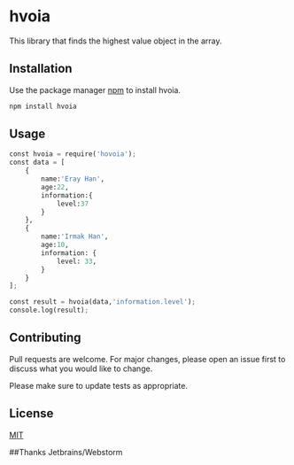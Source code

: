 # hvoia

This library that finds the highest value object in the array.

## Installation

Use the package manager [npm](https://nodejs.org/en/) to install hvoia.

```bash
npm install hvoia
```

## Usage

```python
const hvoia = require('hovoia');
const data = [
    {
        name:'Eray Han',
        age:22,
        information:{
            level:37
        }
    },
    {
        name:'Irmak Han',
        age:10,
        information: {
            level: 33,
        }
    }
];

const result = hvoia(data,'information.level');
console.log(result);
```

## Contributing
Pull requests are welcome. For major changes, please open an issue first to discuss what you would like to change.

Please make sure to update tests as appropriate.

## License
[MIT](https://choosealicense.com/licenses/mit/)

##Thanks
Jetbrains/Webstorm
